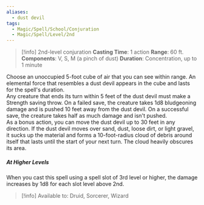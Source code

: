 ```yaml
---
aliases:
  - dust devil
tags:
  - Magic/Spell/School/Conjuration
  - Magic/Spell/Level/2nd
---
```

>[!info]
>2nd-level conjuration
>**Casting Time**: 1 action
>**Range**: 60 ft.
>**Components**: V, S, M (a pinch of dust)
>**Duration**: Concentration, up to 1 minute

Choose an unoccupied 5-foot cube of air that you can see within range. An elemental force that resembles a dust devil appears in the cube and lasts for the spell's duration.<br>
Any creature that ends its turn within 5 feet of the dust devil must make a Strength saving throw. On a failed save, the creature takes 1d8 bludgeoning damage and is pushed 10 feet away from the dust devil. On a successful save, the creature takes half as much damage and isn't pushed.<br>
As a bonus action, you can move the dust devil up to 30 feet in any direction. If the dust devil moves over sand, dust, loose dirt, or light gravel, it sucks up the material and forms a 10-foot-radius cloud of debris around itself that lasts until the start of your next turn. The cloud heavily obscures its area.
##### At Higher Levels
When you cast this spell using a spell slot of 3rd level or higher, the damage increases by 1d8 for each slot level above 2nd.<br>
>[!info] Available to:
>Druid, Sorcerer, Wizard
